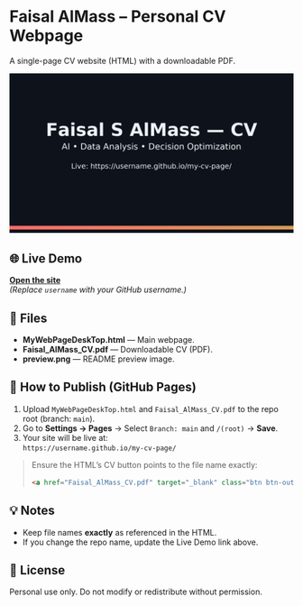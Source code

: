 # Faisal AlMass – Personal CV Webpage

A single-page CV website (HTML) with a downloadable PDF.

![Preview](preview.png)

## 🌐 Live Demo
[**Open the site**](https://username.github.io/my-cv-page/)  
*(Replace `username` with your GitHub username.)*

## 📂 Files
- **MyWebPageDeskTop.html** — Main webpage.
- **Faisal_AlMass_CV.pdf** — Downloadable CV (PDF).
- **preview.png** — README preview image.

## 🔧 How to Publish (GitHub Pages)
1. Upload `MyWebPageDeskTop.html` and `Faisal_AlMass_CV.pdf` to the repo root (branch: `main`).
2. Go to **Settings → Pages** → Select `Branch: main` and `/(root)` → **Save**.
3. Your site will be live at:  
   `https://username.github.io/my-cv-page/`

> Ensure the HTML’s CV button points to the file name exactly:
> ```html
> <a href="Faisal_AlMass_CV.pdf" target="_blank" class="btn btn-outline">CV</a>
> ```

## 💡 Notes
- Keep file names **exactly** as referenced in the HTML.
- If you change the repo name, update the Live Demo link above.

## 📜 License
Personal use only. Do not modify or redistribute without permission.
